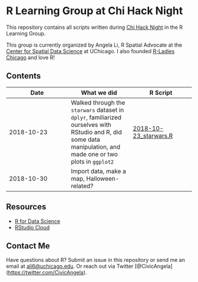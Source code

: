
R Learning Group at Chi Hack Night
==================================

This repository contains all scripts written during [Chi Hack Night](https://chihacknight.org) in the R Learning Group.

This group is currently organized by Angela Li, R Spatial Advocate at the [Center for Spatial Data Science](https://spatial.uchicago.edu) at UChicago. I also founded [R-Ladies Chicago](https://rladieschicago.org) and love R!

Contents
--------

<table>
<colgroup>
<col width="33%" />
<col width="33%" />
<col width="33%" />
</colgroup>
<thead>
<tr class="header">
<th>Date</th>
<th>What we did</th>
<th>R Script</th>
</tr>
</thead>
<tbody>
<tr class="odd">
<td>2018-10-23</td>
<td>Walked through the <code>starwars</code> dataset in <code>dplyr</code>, familiarized ourselves with RStudio and R, did some data manipulation, and made one or two plots in <code>ggplot2</code></td>
<td><a href="https://github.com/angela-li/r-learning-group/blob/master/R/2018-10-23_starwars.R">2018-10-23_starwars.R</a></td>
</tr>
<tr class="even">
<td>2018-10-30</td>
<td>Import data, make a map, Halloween-related?</td>
<td></td>
</tr>
</tbody>
</table>

Resources
---------

-   [R for Data Science](https://spatial.uchicago.edu)
-   [RStudio Cloud](https://rstudio.cloud)

Contact Me
----------

Have questions about R? Submit an issue in this repository or send me an email at <ali6@uchicago.edu>. Or reach out via Twitter \[@CivicAngela\](<https://twitter.com/CivicAngela>).
